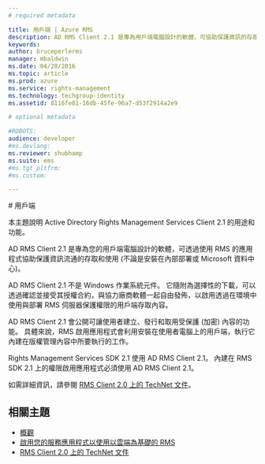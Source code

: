 ```yaml
---
# required metadata

title: 用戶端 | Azure RMS
description: AD RMS Client 2.1 是專為用戶端電腦設計的軟體，可協助保護資訊的存取和使用
keywords:
author: bruceperlerms
manager: mbaldwin
ms.date: 04/28/2016
ms.topic: article
ms.prod: azure
ms.service: rights-management
ms.technology: techgroup-identity
ms.assetid: 8116fe81-16db-45fe-96a7-d53f2914a2e9

# optional metadata

#ROBOTS:
audience: developer
#ms.devlang:
ms.reviewer: shubhamp
ms.suite: ems
#ms.tgt_pltfrm:
#ms.custom:

---
```


﻿# 用戶端

本主題說明 Active Directory Rights Management Services Client 2.1 的用途和功能。

AD RMS Client 2.1 是專為您的用戶端電腦設計的軟體，可透過使用 RMS 的應用程式協助保護資訊流通的存取和使用 (不論是安裝在內部部署或 Microsoft 資料中心)。

AD RMS Client 2.1 不是 Windows 作業系統元件。 它隨附為選擇性的下載，可以透過確認並接受其授權合約，與協力廠商軟體一起自由發佈，以啟用透過在環境中使用與部署 RMS 伺服器保護權限的用戶端存取內容。

AD RMS Client 2.1 會公開可讓使用者建立、發行和取用受保護 (加密) 內容的功能。 具體來說，RMS 啟用應用程式會利用安裝在使用者電腦上的用戶端，執行它內建在版權管理內容中所要執行的工作。

Rights Management Services SDK 2.1 使用 AD RMS Client 2.1。 內建在 RMS SDK 2.1 上的權限啟用應用程式必須使用 AD RMS Client 2.1。

如需詳細資訊，請參閱 [RMS Client 2.0 上的 TechNet 文件](https://TechNet.Microsoft.Com/en-us/library/jj159267(WS.10).aspx)。

## 相關主題

* [概觀](ad-rms-overview.md)
* [啟用您的服務應用程式以使用以雲端為基礎的 RMS](how-to-use-file-api-with-aadrm-cloud.md)
* [RMS Client 2.0 上的 TechNet 文件](https://TechNet.Microsoft.Com/en-us/library/jj159267(WS.10).aspx)
 

 





<!--HONumber=Apr16_HO3-->


